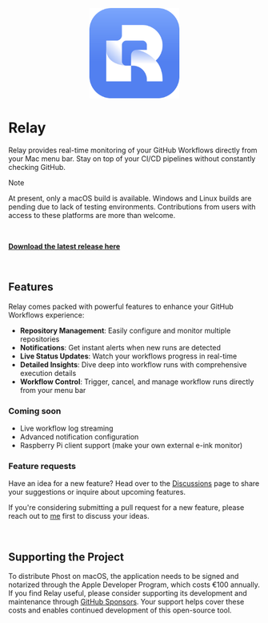 <p align="center">
<img src="./public/icon.png" width="180" />
</p>

# Relay

Relay provides real-time monitoring of your GitHub Workflows directly from your Mac menu bar. Stay on top of your CI/CD pipelines without constantly checking GitHub.

> [!NOTE]
> At present, only a macOS build is available. Windows and Linux builds are pending due to lack of testing environments. Contributions from users with access to these platforms are more than welcome.

<br />

**[Download the latest release here](https://github.com/gwleuverink/relay/releases)**

<br />

## Features

Relay comes packed with powerful features to enhance your GitHub Workflows experience:

- **Repository Management**: Easily configure and monitor multiple repositories
- **Notifications**: Get instant alerts when new runs are detected
- **Live Status Updates**: Watch your workflows progress in real-time
- **Detailed Insights**: Dive deep into workflow runs with comprehensive execution details
- **Workflow Control**: Trigger, cancel, and manage workflow runs directly from your menu bar

<!-- <div align="center">
<img src="https://github.com/gwleuverink/relay/blob/main/storage/app/public/screenshots/menu-bar.png?raw=true" width="400"  alt="Menu bar screenshot" />

<img src="https://github.com/gwleuverink/relay/blob/main/storage/app/public/screenshots/detail-window.png?raw=true" width="700" alt="Detail window screenshot" />
</div> -->

### Coming soon

- Live workflow log streaming
- Advanced notification configuration
- Raspberry Pi client support (make your own external e-ink monitor)

### Feature requests

Have an idea for a new feature? Head over to the [Discussions](https://github.com/gwleuverink/relay/discussions) page to share your suggestions or inquire about upcoming features.

If you're considering submitting a pull request for a new feature, please reach out to [me](https://github.com/gwleuverink) first to discuss your ideas.

<br />

## Supporting the Project

To distribute Phost on macOS, the application needs to be signed and notarized through the Apple Developer Program, which costs €100 annually. If you find Relay useful, please consider supporting its development and maintenance through [GitHub Sponsors](https://github.com/sponsors/gwleuverink). Your support helps cover these costs and enables continued development of this open-source tool.
